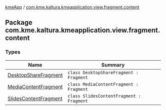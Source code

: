 [kmeApp](../index.md) / [com.kme.kaltura.kmeapplication.view.fragment.content](./index.md)

## Package com.kme.kaltura.kmeapplication.view.fragment.content

### Types

| Name | Summary |
|---|---|
| [DesktopShareFragment](-desktop-share-fragment/index.md) | `class DesktopShareFragment : Fragment` |
| [MediaContentFragment](-media-content-fragment/index.md) | `class MediaContentFragment : Fragment` |
| [SlidesContentFragment](-slides-content-fragment/index.md) | `class SlidesContentFragment : Fragment` |
